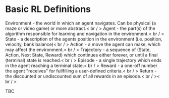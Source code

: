 # Basic RL Definitions

Environment - the world in which an agent navigates. Can be physical (a maze or video game) or more abstract.< br / >
Agent - the part(s) of the algorithm responsible for learning and navigation in the environment.< br / >
State - a description of the agents position in the environment (i.e. position, velocity, bank balance)< br / >
Action - a move the agent can make, which may affect the environment.< br / >
Trajectory - a sequence of (State, Action, Next State, Reward) which continues either forever, or until a final (terminal) state is reached.< br / >
Episode - a single trajectory which ends in the agent reaching a terminal state.< br / >
Reward - a one-off number the agent "receives" for fullfilling a user-defined criteria.< br / >
Return - the discounted or undiscounted sum of all rewards in an episode.< br / >< br / >

TBC
 
